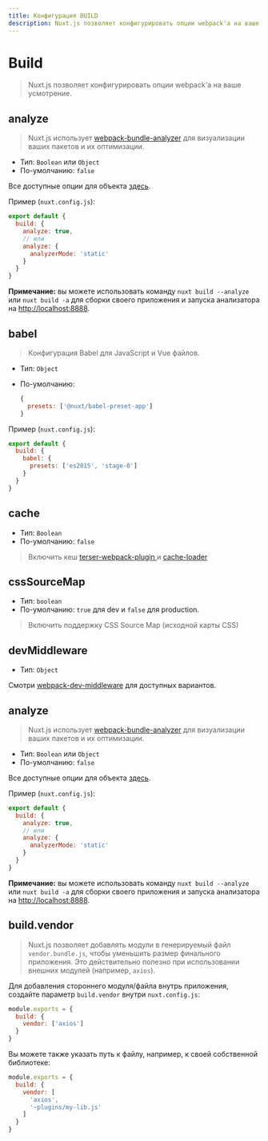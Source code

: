 ```yaml
---
title: Конфигурация BUILD
description: Nuxt.js позволяет конфигурировать опции webpack'а на ваше усмотрение.
---
```


# Build

> Nuxt.js позволяет конфигурировать опции webpack'а на ваше усмотрение.

## analyze

> Nuxt.js использует [webpack-bundle-analyzer](https://github.com/webpack-contrib/webpack-bundle-analyzer) для визуализации ваших пакетов и их оптимизации.

- Тип: `Boolean` или `Object`
- По-умолчанию: `false`

Все доступные опции для объекта [здесь](https://github.com/webpack-contrib/webpack-bundle-analyzer#options-for-plugin).

Пример (`nuxt.config.js`):

```js
export default {
  build: {
    analyze: true,
    // или
    analyze: {
      analyzerMode: 'static'
    }
  }
}
```

<div class="Alert Alert--teal">

**Примечание:** вы можете использовать команду `nuxt build --analyze` или `nuxt build -a` для сборки своего приложения и запуска анализатора на [http://localhost:8888](http://localhost:8888).

</div>

## babel

> Конфигурация Babel для JavaScript и Vue файлов.

- Тип: `Object`
- По-умолчанию:

  ```js
  {
    presets: ['@nuxt/babel-preset-app']
  }
  ```

Пример (`nuxt.config.js`):

```js
export default {
  build: {
    babel: {
      presets: ['es2015', 'stage-0']
    }
  }
}
```

## cache

- Тип: `Boolean`
- По-умолчанию: `false`

> Включить кеш [terser-webpack-plugin ](https://github.com/webpack-contrib/terser-webpack-plugin#options) и [cache-loader](https://github.com/webpack-contrib/cache-loader#cache-loader)

## cssSourceMap

- Тип: `boolean`
- По-умолчанию: `true` для dev и `false` для production.

> Включить поддержку CSS Source Map (исходной карты CSS)

## devMiddleware

- Тип: `Object`

Смотри [webpack-dev-middleware](https://github.com/webpack/webpack-dev-middleware) для доступных вариантов.

## analyze

> Nuxt.js использует [webpack-bundle-analyzer](https://github.com/webpack-contrib/webpack-bundle-analyzer) для визуализации ваших пакетов и их оптимизации.

- Тип: `Boolean` или `Object`
- По-умолчанию: `false`

Все доступные опции для объекта [здесь](https://github.com/webpack-contrib/webpack-bundle-analyzer#options-for-plugin).

Пример (`nuxt.config.js`):

```js
export default {
  build: {
    analyze: true,
    // или
    analyze: {
      analyzerMode: 'static'
    }
  }
}
```

<div class="Alert Alert--teal">

**Примечание:** вы можете использовать команду `nuxt build --analyze` или `nuxt build -a` для сборки своего приложения и запуска анализатора на [http://localhost:8888](http://localhost:8888).

</div>

## build.vendor

> Nuxt.js позволяет добавлять модули в генерируемый файл `vendor.bundle.js`, чтобы уменьшить размер финального приложения. Это действительно полезно при использовании внешних модулей (например, `axios`).

Для добавления стороннего модуля/файла внутрь приложения, создайте параметр `build.vendor` внутри `nuxt.config.js`:

```js
module.exports = {
  build: {
    vendor: ['axios']
  }
}
```

Вы можете также указать путь к файлу, например, к своей собственной библиотеке:
```js
module.exports = {
  build: {
    vendor: [
      'axios',
      '~plugins/my-lib.js'
    ]
  }
}
```

